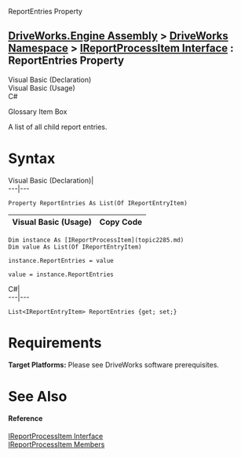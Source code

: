ReportEntries Property   
  
[DriveWorks.Engine Assembly](topic2156.md) > [DriveWorks Namespace](topic2159.md) > [IReportProcessItem Interface](topic2285.md) : ReportEntries Property  
---  
  
Visual Basic (Declaration)    
Visual Basic (Usage)    
C# 

Glossary Item Box

A list of all child report entries. 

# Syntax

Visual Basic (Declaration)|   
---|---  
      
    
    Property ReportEntries As List(Of IReportEntryItem)  
  
Visual Basic (Usage)| Copy Code  
---|---  
      
    
    Dim instance As [IReportProcessItem](topic2285.md)
    Dim value As List(Of IReportEntryItem)
     
    instance.ReportEntries = value
     
    value = instance.ReportEntries  
  
C#|   
---|---  
      
    
    List<IReportEntryItem> ReportEntries {get; set;}  
  
# Requirements

**Target Platforms:** Please see DriveWorks software prerequisites.

# See Also

#### Reference

[IReportProcessItem Interface](topic2285.md)   
[IReportProcessItem Members](topic2286.md)


